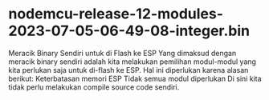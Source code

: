 # nodemcu-release-12-modules-2023-07-05-06-49-08-integer.bin
Meracik Binary Sendiri untuk di Flash ke ESP  Yang dimaksud dengan meracik binary sendiri adalah kita melakukan pemilihan modul-modul yang kita perlukan saja untuk di-flash ke ESP. Hal ini diperlukan karena alasan berikut: Keterbatasan memori ESP Tidak semua modul diperlukan  Di sini kita tidak perlu melakukan compile source code sendiri.
